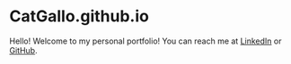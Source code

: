 # CatGallo.github.io

Hello! Welcome to my personal portfolio! You can reach me at [LinkedIn](https://www.linkedin.com/in/caterina-gallo) or [GitHub](https://github.com/CatGallo).
